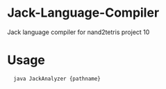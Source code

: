 ﻿# Jack-Language-Compiler

Jack language compiler for nand2tetris project 10

# Usage
```http
  java JackAnalyzer {pathname}
```
